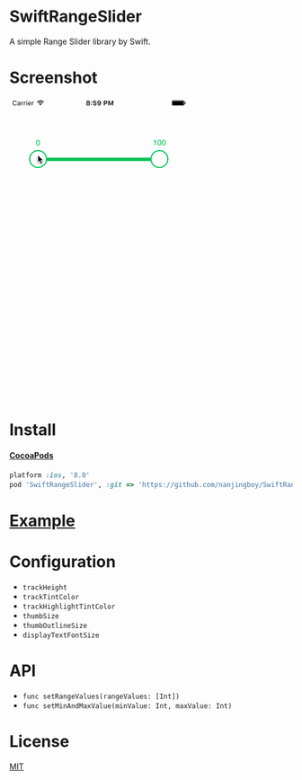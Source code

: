 # SwiftRangeSlider
A simple Range Slider library by Swift.

# Screenshot

![SwiftRangeSlider Screenshot](Screenshot.gif)

# Install

#### [CocoaPods](http://cocoapods.org/)

```ruby
platform :ios, '8.0'
pod 'SwiftRangeSlider', :git => 'https://github.com/nanjingboy/SwiftRangeSlider.git', :tag => '0.1.0'
```

# [Example](Example/Example/ViewController.swift)

# Configuration

* `trackHeight`
* `trackTintColor`
* `trackHighlightTintColor`
* `thumbSize`
* `thumbOutlineSize`
* `displayTextFontSize`

# API

* `func setRangeValues(rangeValues: [Int])`
* `func setMinAndMaxValue(minValue: Int, maxValue: Int)`


# License

[MIT](LICENSE)